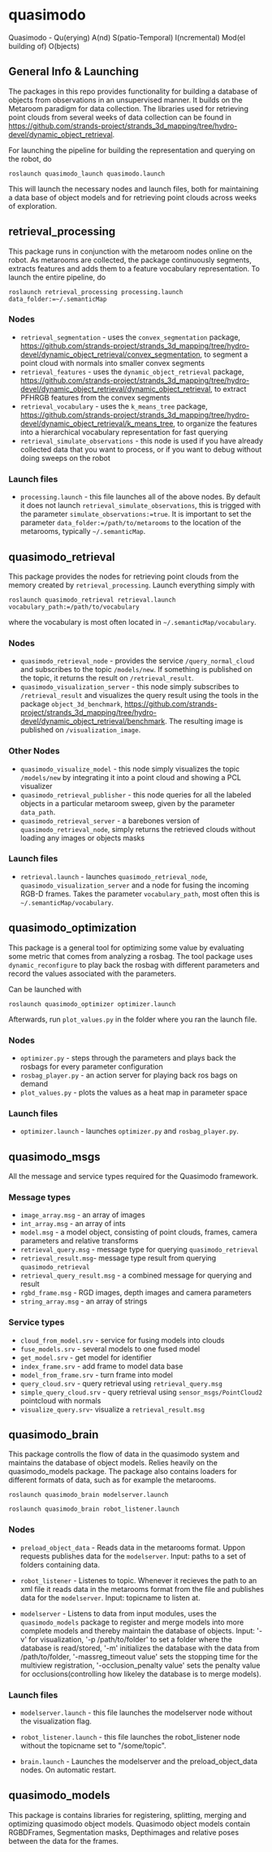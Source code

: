 # quasimodo
Quasimodo - Qu(erying) A(nd) S(patio-Temporal) I(ncremental) Mod(el building of) O(bjects)

## General Info \& Launching

The packages in this repo provides functionality for building a database of objects from observations
in an unsupervised manner. It builds on the Metaroom paradigm for data collection. The libraries
used for retrieving point clouds from several weeks of data collection can be found in
<https://github.com/strands-project/strands_3d_mapping/tree/hydro-devel/dynamic_object_retrieval>.

For launching the pipeline for building the representation and querying on the robot, do
```
roslaunch quasimodo_launch quasimodo.launch
```
This will launch the necessary nodes and launch files, both for maintaining a data base of object
models and for retrieving point clouds across weeks of exploration.

## retrieval_processing

This package runs in conjunction with the metaroom nodes online on the robot. As metarooms are collected,
the package continuously segments, extracts features and adds them to a feature vocabulary representation.
To launch the entire pipeline, do
```
roslaunch retrieval_processing processing.launch data_folder:=~/.semanticMap
```

### Nodes

* `retrieval_segmentation` - uses the `convex_segmentation` package, <https://github.com/strands-project/strands_3d_mapping/tree/hydro-devel/dynamic_object_retrieval/convex_segmentation>, to segment a point cloud with normals into smaller convex segments
* `retrieval_features` - uses the `dynamic_object_retrieval` package, <https://github.com/strands-project/strands_3d_mapping/tree/hydro-devel/dynamic_object_retrieval/dynamic_object_retrieval>, to extract PFHRGB features from the convex segments
* `retrieval_vocabulary` - uses the `k_means_tree` package, <https://github.com/strands-project/strands_3d_mapping/tree/hydro-devel/dynamic_object_retrieval/k_means_tree>, to organize the features into a hierarchical vocabulary representation for fast querying
* `retrieval_simulate_observations` - this node is used if you have already collected data that you want to process, or if you want to debug without doing sweeps on the robot

### Launch files

* `processing.launch` - this file launches all of the above nodes. By default it does not launch `retrieval_simulate_observations`, this is trigged with the parameter `simulate_observations:=true`.
It is important to set the parameter `data_folder:=/path/to/metarooms` to the location of the metarooms,
typically `~/.semanticMap`.

## quasimodo_retrieval

This package provides the nodes for retrieving point clouds from the memory created by `retrieval_processing`.
Launch everything simply with
```
roslaunch quasimodo_retrieval retrieval.launch vocabulary_path:=/path/to/vocabulary
```
where the vocabulary is most often located in `~/.semanticMap/vocabulary`.

### Nodes

* `quasimodo_retrieval_node` - provides the service `/query_normal_cloud` and subscribes to the topic `/models/new`. If something is published on the topic, it returns the result on `/retrieval_result`.
* `quasimodo_visualization_server` - this node simply subscribes to `/retrieval_result` and visualizes the query result using the tools in the package `object_3d_benchmark`, <https://github.com/strands-project/strands_3d_mapping/tree/hydro-devel/dynamic_object_retrieval/benchmark>. The resulting image is published on `/visualization_image`.

### Other Nodes

* `quasimodo_visualize_model` - this node simply visualizes the topic `/models/new` by integrating it into a point cloud and showing a PCL visualizer
* `quasimodo_retrieval_publisher` - this node queries for all the labeled objects in a particular metaroom sweep, given by the parameter `data_path`.
* `quasimodo_retrieval_server` - a barebones version of `quasimodo_retrieval_node`, simply returns the retrieved clouds without loading any images or objects masks

### Launch files

* `retrieval.launch` - launches `quasimodo_retrieval_node`, `quasimodo_visualization_server` and a node for fusing the incoming RGB-D frames. Takes the parameter `vocabulary_path`, most often this is `~/.semanticMap/vocabulary`.

## quasimodo_optimization

This package is a general tool for optimizing some value by evaluating some metric that comes from analyzing a rosbag.
The tool package uses `dynamic_reconfigure` to play back the rosbag with different parameters and record the
values associated with the parameters.

Can be launched with
```
roslaunch quasimodo_optimizer optimizer.launch
```
Afterwards, run `plot_values.py` in the folder where you ran the launch file.

### Nodes

* `optimizer.py` - steps through the parameters and plays back the rosbags for every parameter configuration
* `rosbag_player.py` - an action server for playing back ros bags on demand
* `plot_values.py` - plots the values as a heat map in parameter space

### Launch files

* `optimizer.launch` - launches `optimizer.py` and `rosbag_player.py`.

## quasimodo_msgs

All the message and service types required for the Quasimodo framework.

### Message types

* `image_array.msg` - an array of images
* `int_array.msg` - an array of ints
* `model.msg` - a model object, consisting of point clouds, frames, camera parameters and relative transforms
* `retrieval_query.msg` - message type for querying `quasimodo_retrieval`
* `retrieval_result.msg`- message type result from querying `quasimodo_retrieval`
* `retrieval_query_result.msg` - a combined message for querying and result
* `rgbd_frame.msg` - RGD images, depth images and camera parameters
* `string_array.msg` - an array of strings

### Service types

* `cloud_from_model.srv` - service for fusing models into clouds
* `fuse_models.srv` - several models to one fused model
* `get_model.srv` - get model for identifier
* `index_frame.srv` - add frame to model data base
* `model_from_frame.srv` - turn frame into model
* `query_cloud.srv` - query retrieval using `retrieval_query.msg`
* `simple_query_cloud.srv` - query retrieval using `sensor_msgs/PointCloud2` pointcloud with normals
* `visualize_query.srv`- visualize a `retrieval_result.msg`

## quasimodo_brain

This package controlls the flow of data in the quasimodo system and maintains the database of object models. Relies heavily on the quasimodo_models package. The package also contains loaders for different formats of data, such as for example the metarooms.
```
roslaunch quasimodo_brain modelserver.launch
```

```
roslaunch quasimodo_brain robot_listener.launch
```

### Nodes

* `preload_object_data` - Reads data in the metarooms format. Uppon requests publishes data for the `modelserver`. Input: paths to a set of folders containing data. 


* `robot_listener` - Listenes to topic. Whenever it recieves the path to an xml file it reads data in the metarooms format from the file and publishes data for the `modelserver`. Input: topicname to listen at. 


* `modelserver` - Listens to data from input modules, uses the `quasimodo_models` package to register and merge models into more complete models and thereby maintain the database of objects. Input: '-v' for visualization, '-p /path/to/folder' to set a folder where the database is read/stored, '-m' initializes the database with the data from /path/to/folder, '-massreg_timeout value' sets the stopping time for the multiview registration, '-occlusion_penalty value' sets the penalty value for occlusions(controlling how likeley the database is to merge models).

### Launch files

* `modelserver.launch` - this file launches the modelserver node without the visualization flag.

* `robot_listener.launch` - this file launches the robot_listener node without the topicname set to "/some/topic".

* `brain.launch` - Launches the modelserver and the preload_object_data nodes. On automatic restart.

## quasimodo_models

This package is contains libraries for registering, splitting, merging and optimizing quasimodo object models. Quasimodo object models contain RGBDFrames, Segmentation masks, Depthimages and relative poses between the data for the frames.
